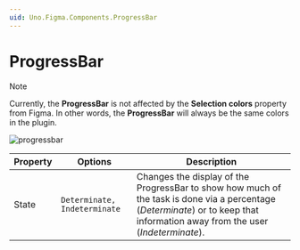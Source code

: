 ```yaml
---
uid: Uno.Figma.Components.ProgressBar
---
```


# ProgressBar

> [!NOTE]
> Currently, the **ProgressBar** is not affected by the **Selection colors** property from Figma. In other words, the **ProgressBar** will always be the same colors in the plugin.

![progressbar](./images/progressbar.png)

| Property | Options                      | Description                                                  |
| -------- | ---------------------------- | ------------------------------------------------------------ |
| State    | `Determinate, Indeterminate` | Changes the display of the ProgressBar to show how much of the task is done via a percentage (*Determinate*) or to keep that information away from the user (*Indeterminate*). |
